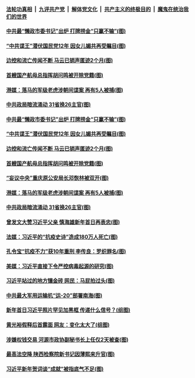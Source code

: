 ####  [法轮功真相](../../../../basic/blob/master/README.md?t=01051001) &nbsp;|&nbsp; [九评共产党](../../../../9ping.md/blob/master/README.md?t=01051001) &nbsp;|&nbsp; [解体党文化](../../../../jtdwh.md/blob/master/README.md?t=01051001)  &nbsp;|&nbsp; [共产主义的终极目的](../../../../gczydzjmd.md/blob/master/README.md?t=01051001) &nbsp;|&nbsp; [魔鬼在统治我们的世界](../../../../mgztzwmdsj.md/blob/master/README.md?t=01051001) 

#### [中共最“懒政市委书记”出炉 打牌捞金“只赢不输”(图)](../pages/p2/958087.md?t=01051001) 

#### [“中共谍王”潜伏国民党12年 因女儿媚共再受瞩目(图)](../pages/p2/958051.md?t=01051001) 

#### [边控和流亡传闻不断 马云已销声匿迹2个月(图)](../pages/p2/958050.md?t=01051001) 

#### [首艘国产航母总指挥胡问鸣被开除党籍(图)](../pages/p2/958025.md?t=01051001) 

#### [港媒：落马的军级老虎涉朝间谍案 再有5人被捕(图)](../pages/p2/957981.md?t=01051001) 

#### [中共政局暗流涌动 31省换26主官(图)](../pages/p2/957967.md?t=01051001) 

#### [中共最“懒政市委书记”出炉 打牌捞金“只赢不输”(图)](../pages/p2/958087.md?t=01051001) 

#### [“中共谍王”潜伏国民党12年 因女儿媚共再受瞩目(图)](../pages/p2/958051.md?t=01051001) 

#### [边控和流亡传闻不断 马云已销声匿迹2个月(图)](../pages/p2/958050.md?t=01051001) 

#### [首艘国产航母总指挥胡问鸣被开除党籍(图)](../pages/p2/958025.md?t=01051001) 

#### [“妄议中央”重庆原公安局长邓恢林被双开(图)](../pages/p2/957988.md?t=01051001) 

#### [港媒：落马的军级老虎涉朝间谍案 再有5人被捕(图)](../pages/p2/957981.md?t=01051001) 

#### [中共政局暗流涌动 31省换26主官(图)](../pages/p2/957967.md?t=01051001) 

#### [曾发文大赞习近平父亲 慎海雄新年首日再表忠(图)](../pages/p2/957919.md?t=01051001) 

#### [法媒：习近平的“抗疫史诗”造成180万人死亡(图)](../pages/p2/957899.md?t=01051001) 

#### [孔令宝“抗疫不力”获10年重刑 李传良：罗织罪名(图)](../pages/p2/957910.md?t=01051001) 

#### [美媒：习近平直接下令严控病毒起源的研究(图)](../pages/p2/957906.md?t=01051001) 

#### [习近平站过的地方镶金砖 网民：马屁拍过头(图)](../pages/p2/957894.md?t=01051001) 


#### [中共最大军用运输机“运-20”部署南海(图)](../pages/p2/957846.md?t=01051001) 

#### [新年首日习近平照片罕见加黑框 传递什么信号？(组图)](../pages/p2/957820.md?t=01051001) 


#### [黄光裕假释后首露面 网友：变化太大了(组图)](../pages/p2/957805.md?t=01051001) 

#### [涉嫌权钱交易 河源市政协副秘书长上任仅2天被查(图)](../pages/p2/957810.md?t=01051001) 

#### [最高法空降 陕西检察院新书记因薄熙来升官(图)](../pages/p2/957778.md?t=01051001) 

#### [习近平新年贺词谈“成就”被指底气不足(图)](../pages/p2/957726.md?t=01051001) 

